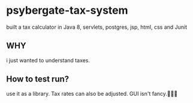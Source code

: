 # psybergate-tax-system
built a tax calculator in Java 8, servlets, postgres, jsp, html, css and Junit


## WHY
i just wanted to understand taxes.

## How to test run?

use it as a library. Tax rates can also be adjusted. GUI isn't fancy.👻👻👻
